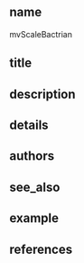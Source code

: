 ## name
mvScaleBactrian
## title
## description
## details
## authors
## see_also
## example
## references

